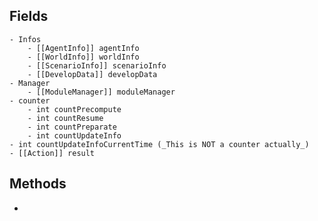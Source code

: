## Fields
	- Infos
		- [[AgentInfo]] agentInfo
		- [[WorldInfo]] worldInfo
		- [[ScenarioInfo]] scenarioInfo
		- [[DevelopData]] developData
	- Manager
		- [[ModuleManager]] moduleManager
	- counter
		- int countPrecompute
		- int countResume
		- int countPreparate
		- int countUpdateInfo
	- int countUpdateInfoCurrentTime (_This is NOT a counter actually_)
	- [[Action]] result
## Methods
-